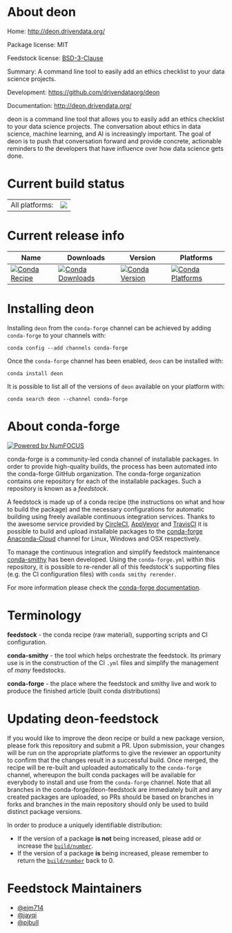 About deon
==========

Home: http://deon.drivendata.org/

Package license: MIT

Feedstock license: [BSD-3-Clause](https://github.com/conda-forge/deon-feedstock/blob/master/LICENSE.txt)

Summary: A command line tool to easily add an ethics checklist to your data science projects.

Development: https://github.com/drivendataorg/deon

Documentation: http://deon.drivendata.org/

deon is a command line tool that allows you to easily add an ethics
checklist to your data science projects. The conversation about ethics in
data science, machine learning, and AI is increasingly important. The goal
of deon is to push that conversation forward and provide concrete,
actionable reminders to the developers that have influence over how data
science gets done.


Current build status
====================


<table><tr><td>All platforms:</td>
    <td>
      <a href="https://dev.azure.com/conda-forge/feedstock-builds/_build/latest?definitionId=9111&branchName=master">
        <img src="https://dev.azure.com/conda-forge/feedstock-builds/_apis/build/status/deon-feedstock?branchName=master">
      </a>
    </td>
  </tr>
</table>

Current release info
====================

| Name | Downloads | Version | Platforms |
| --- | --- | --- | --- |
| [![Conda Recipe](https://img.shields.io/badge/recipe-deon-green.svg)](https://anaconda.org/conda-forge/deon) | [![Conda Downloads](https://img.shields.io/conda/dn/conda-forge/deon.svg)](https://anaconda.org/conda-forge/deon) | [![Conda Version](https://img.shields.io/conda/vn/conda-forge/deon.svg)](https://anaconda.org/conda-forge/deon) | [![Conda Platforms](https://img.shields.io/conda/pn/conda-forge/deon.svg)](https://anaconda.org/conda-forge/deon) |

Installing deon
===============

Installing `deon` from the `conda-forge` channel can be achieved by adding `conda-forge` to your channels with:

```
conda config --add channels conda-forge
```

Once the `conda-forge` channel has been enabled, `deon` can be installed with:

```
conda install deon
```

It is possible to list all of the versions of `deon` available on your platform with:

```
conda search deon --channel conda-forge
```


About conda-forge
=================

[![Powered by NumFOCUS](https://img.shields.io/badge/powered%20by-NumFOCUS-orange.svg?style=flat&colorA=E1523D&colorB=007D8A)](http://numfocus.org)

conda-forge is a community-led conda channel of installable packages.
In order to provide high-quality builds, the process has been automated into the
conda-forge GitHub organization. The conda-forge organization contains one repository
for each of the installable packages. Such a repository is known as a *feedstock*.

A feedstock is made up of a conda recipe (the instructions on what and how to build
the package) and the necessary configurations for automatic building using freely
available continuous integration services. Thanks to the awesome service provided by
[CircleCI](https://circleci.com/), [AppVeyor](https://www.appveyor.com/)
and [TravisCI](https://travis-ci.com/) it is possible to build and upload installable
packages to the [conda-forge](https://anaconda.org/conda-forge)
[Anaconda-Cloud](https://anaconda.org/) channel for Linux, Windows and OSX respectively.

To manage the continuous integration and simplify feedstock maintenance
[conda-smithy](https://github.com/conda-forge/conda-smithy) has been developed.
Using the ``conda-forge.yml`` within this repository, it is possible to re-render all of
this feedstock's supporting files (e.g. the CI configuration files) with ``conda smithy rerender``.

For more information please check the [conda-forge documentation](https://conda-forge.org/docs/).

Terminology
===========

**feedstock** - the conda recipe (raw material), supporting scripts and CI configuration.

**conda-smithy** - the tool which helps orchestrate the feedstock.
                   Its primary use is in the construction of the CI ``.yml`` files
                   and simplify the management of *many* feedstocks.

**conda-forge** - the place where the feedstock and smithy live and work to
                  produce the finished article (built conda distributions)


Updating deon-feedstock
=======================

If you would like to improve the deon recipe or build a new
package version, please fork this repository and submit a PR. Upon submission,
your changes will be run on the appropriate platforms to give the reviewer an
opportunity to confirm that the changes result in a successful build. Once
merged, the recipe will be re-built and uploaded automatically to the
`conda-forge` channel, whereupon the built conda packages will be available for
everybody to install and use from the `conda-forge` channel.
Note that all branches in the conda-forge/deon-feedstock are
immediately built and any created packages are uploaded, so PRs should be based
on branches in forks and branches in the main repository should only be used to
build distinct package versions.

In order to produce a uniquely identifiable distribution:
 * If the version of a package **is not** being increased, please add or increase
   the [``build/number``](https://conda.io/docs/user-guide/tasks/build-packages/define-metadata.html#build-number-and-string).
 * If the version of a package **is** being increased, please remember to return
   the [``build/number``](https://conda.io/docs/user-guide/tasks/build-packages/define-metadata.html#build-number-and-string)
   back to 0.

Feedstock Maintainers
=====================

* [@ejm714](https://github.com/ejm714/)
* [@jayqi](https://github.com/jayqi/)
* [@pjbull](https://github.com/pjbull/)

